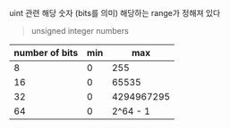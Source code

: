 uint 관련 해당 숫자 (bits를 의미) 해당하는 range가 정해져 있다 

> unsigned integer numbers

| number of bits | min | max        |
| -------------- | --- | ---------- |
| 8              | 0   | 255        |
| 16             | 0   | 65535      |
| 32             | 0   | 4294967295 |
| 64             | 0   | 2^64 - 1   |

